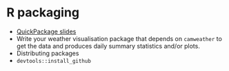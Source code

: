 R packaging
===

- [QuickPackage slides](https://github.com/lgatto/QuickPackage)
- Write your weather visualisation package that depends on
  `camweather` to get the data and produces daily summary statistics
  and/or plots.
- Distributing packages
- `devtools::install_github`

